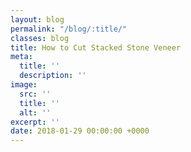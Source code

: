 ```yaml
---
layout: blog
permalink: "/blog/:title/"
classes: blog
title: How to Cut Stacked Stone Veneer
meta:
  title: ''
  description: ''
image:
  src: ''
  title: ''
  alt: ''
excerpt: ''
date: 2018-01-29 00:00:00 +0000
---
```

